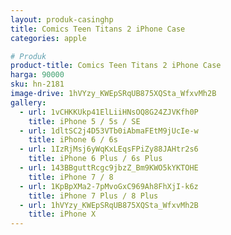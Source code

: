 ```yaml
---
layout: produk-casinghp
title: Comics Teen Titans 2 iPhone Case
categories: apple

# Produk
product-title: Comics Teen Titans 2 iPhone Case
harga: 90000
sku: hn-2181
image-drive: 1hVYzy_KWEpSRqUB875XQSta_WfxvMh2B
gallery:
  - url: 1vCHKKUkp41ElLiiHNsOQ8G24ZJVKfh0P
    title: iPhone 5 / 5s / SE
  - url: 1dltSC2j4D53VTb0iAbmaFEtM9jUcIe-w
    title: iPhone 6 / 6s
  - url: 1IzRjMsj6yWqKxLEqsFPiZy88JAHtr2s6
    title: iPhone 6 Plus / 6s Plus
  - url: 143BBguttRcgc9jbzZ_Bm9KWO5kYKTOHE
    title: iPhone 7 / 8
  - url: 1KpBpXMa2-7pMvoGxC969Ah8FhXjI-k6z
    title: iPhone 7 Plus / 8 Plus
  - url: 1hVYzy_KWEpSRqUB875XQSta_WfxvMh2B
    title: iPhone X
---
```

